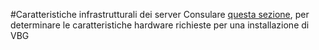 #Caratteristiche infrastrutturali dei server
Consulare [questa sezione](./specifiche-infrastrutturali.md), per determinare le caratteristiche hardware richieste per una installazione di VBG